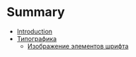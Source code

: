 # Summary

* [Introduction](README.md)
* [Типографика](typographymd.md)
   * [Изображение элементов шрифта](izobrazhenie_elementov_shrifta.md)

